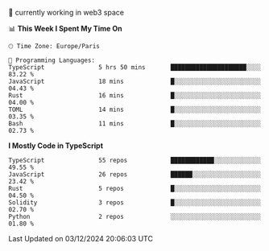 🔭 currently working in web3 space

<!--START_SECTION:waka-->
📊 **This Week I Spent My Time On** 

```text
🕑︎ Time Zone: Europe/Paris

💬 Programming Languages: 
TypeScript               5 hrs 50 mins       █████████████████████░░░░   83.22 % 
JavaScript               18 mins             █░░░░░░░░░░░░░░░░░░░░░░░░   04.43 % 
Rust                     16 mins             █░░░░░░░░░░░░░░░░░░░░░░░░   04.00 % 
TOML                     14 mins             █░░░░░░░░░░░░░░░░░░░░░░░░   03.35 % 
Bash                     11 mins             █░░░░░░░░░░░░░░░░░░░░░░░░   02.73 % 
```

**I Mostly Code in TypeScript** 

```text
TypeScript               55 repos            ████████████░░░░░░░░░░░░░   49.55 % 
JavaScript               26 repos            ██████░░░░░░░░░░░░░░░░░░░   23.42 % 
Rust                     5 repos             █░░░░░░░░░░░░░░░░░░░░░░░░   04.50 % 
Solidity                 3 repos             █░░░░░░░░░░░░░░░░░░░░░░░░   02.70 % 
Python                   2 repos             ░░░░░░░░░░░░░░░░░░░░░░░░░   01.80 % 
```




 Last Updated on 03/12/2024 20:06:03 UTC
<!--END_SECTION:waka-->
